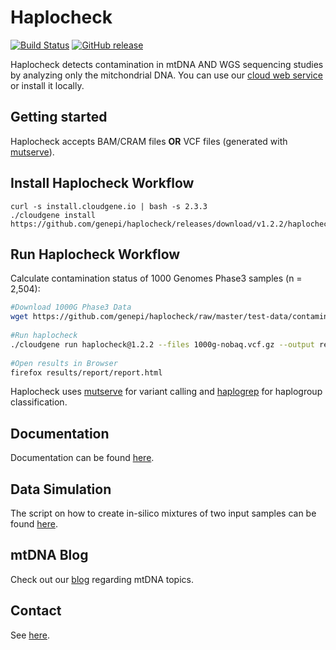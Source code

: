 # Haplocheck
[![Build Status](https://travis-ci.org/genepi/haplocheck.svg?branch=master)](https://travis-ci.org/genepi/haplocheck)
[![GitHub release](https://img.shields.io/github/release/genepi/haplocheck.svg)](https://GitHub.com/genepi/haplocheck/releases/)

Haplocheck detects contamination in mtDNA AND WGS sequencing studies by analyzing only the mitchondrial DNA. You can use our [cloud web service](http://mitoverse.i-med.ac.at) or install it locally. 

## Getting started
Haplocheck accepts BAM/CRAM files **OR** VCF files (generated with [mutserve](https://github.com/seppinho/mutserve)). 

## Install Haplocheck Workflow 

    curl -s install.cloudgene.io | bash -s 2.3.3
    ./cloudgene install https://github.com/genepi/haplocheck/releases/download/v1.2.2/haplocheck.zip 


## Run Haplocheck Workflow 
Calculate contamination status of 1000 Genomes Phase3 samples (n = 2,504):  
```sh
#Download 1000G Phase3 Data
wget https://github.com/genepi/haplocheck/raw/master/test-data/contamination/1000G/all/1000g-nobaq.vcf.gz 
    
#Run haplocheck
./cloudgene run haplocheck@1.2.2 --files 1000g-nobaq.vcf.gz --output results  
    
#Open results in Browser
firefox results/report/report.html
```




Haplocheck uses [mutserve](https://github.com/seppinho/mutserve) for variant calling and [haplogrep](https://github.com/seppinho/haplogrep-cmd) for haplogroup classification. 

## Documentation
Documentation can be found [here](https://mitoverse.readthedocs.io/en/latest). 

## Data Simulation

The script on how to create in-silico mixtures of two input samples can be found [here](https://github.com/genepi/haplocheck/blob/master/simulateNGSMix/Readme.md). 

## mtDNA Blog
Check out our [blog](http://haplogrep.i-med.ac.at/blog/) regarding mtDNA topics.

## Contact
See [here](https://mitoverse.readthedocs.io/en/latest/contact/).
